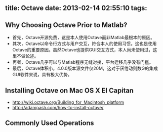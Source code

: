 title: Octave
date: 2013-02-14 02:55:10
tags:
---

## Why Choosing Octave Prior to Matlab?
* 首先，Octave开源免费，这是本人使用Octave而非Matlab最根本的原因。
* 其次，Octave以命令行方式与用户交互，符合本人的使用习惯，这也是使用Octave的重要原因。虽然Octave也提供GUI交互方式，本人尚未使用过，这里不做论述。
* 再者，Octave几乎可以与Matlab程序无缝对接，平台迁移几乎没有门槛。
* 最后，Octave体积小，4.0.0版本源文件仅20M，这对于厌倦动则数G的集成GUI软件来说，具有极大优势。

## Installing Octave on Mac OS X EI Capitan
* http://wiki.octave.org/Building_for_Macintosh_platform
* http://adampash.com/how-to-install-octave/

## Commonly Used Operations